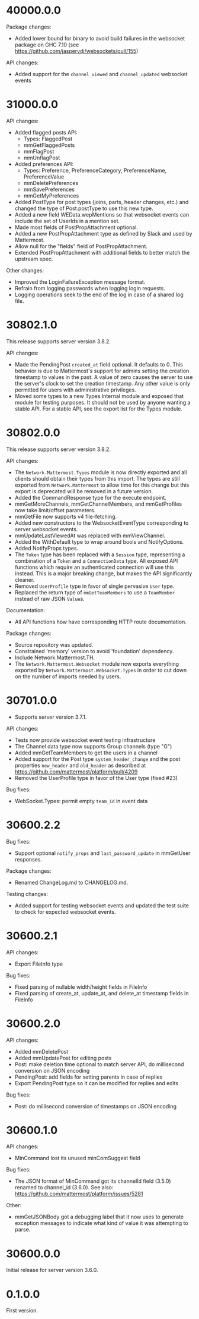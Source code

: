 
40000.0.0
=========

Package changes:
 * Added lower bound for binary to avoid build failures in the websocket
   package on GHC 7.10 (see https://github.com/jaspervdj/websockets/pull/155)

API changes:
 * Added support for the `channel_viewed` and `channel_updated`
   websocket events

31000.0.0
=========

API changes:
 * Added flagged posts API:
   * Types: FlaggedPost
   * mmGetFlaggedPosts
   * mmFlagPost
   * mmUnflagPost
 * Added preferences API:
   * Types: Preference, PreferenceCategory, PreferenceName,
     PreferenceValue
   * mmDeletePreferences
   * mmSavePreferences
   * mmGetMyPreferences
 * Added PostType for post types (joins, parts, header changes, etc.)
   and changed the type of Post.postType to use this new type.
 * Added a new field WEData.wepMentions so that websocket events can
   include the set of UserIds in a mention set.
 * Made most fields of PostPropAttachment optional.
 * Added a new PostPropAttachment type as defined by Slack and used by
   Mattermost.
 * Allow null for the "fields" field of PostPropAttachment.
 * Extended PostPropAttachment with additional fields to better match
   the upstream spec.

Other changes:
 * Improved the LoginFailureException message format.
 * Refrain from logging passwords when logging login requests.
 * Logging operations seek to the end of the log in case of a shared log
   file.

30802.1.0
=========

This release supports server version 3.8.2.

API changes:
* Made the PendingPost `created_at` field optional. It defaults to 0.
  This behavior is due to Mattermost's support for admins setting the
  creation timestamp to values in the past. A value of zero causes
  the server to use the server's clock to set the creation timestamp.
  Any other value is only permitted for users with administrative
  privileges.
* Moved some types to a new Types.Internal module and exposed that
  module for testing purposes. It should not be used by anyone wanting
  a stable API. For a stable API, see the export list for the Types
  module.

30802.0.0
=========

This release supports server version 3.8.2.

API changes:
* The `Network.Mattermost.Types` module is now directly exported and all
  clients should obtain their types from this import. The types are
  still exported from `Network.Mattermost` to allow time for this change
  but this export is deprecated will be removed in a future version.
* Added the CommandResponse type for the execute endpoint.
* mmGetMoreChannels, mmGetChannelMembers, and mmGetProfiles now take
  limit/offset parameters.
* mmGetFile now supports v4 file-fetching.
* Added new constructors to the WebsocketEventType corresponding to
  server websocket events.
* mmUpdateLastViewedAt was replaced with mmViewChannel.
* Added the WithDefault type to wrap around bools and NotifyOptions.
* Added NotifyProps types.
* The `Token` type has been replaced with a `Session` type,
  representing a combination of a `Token` and a `ConnectionData`
  type. All exposed API functions which require an authenticated
  connection will use this instead. This is a major breaking change,
  but makes the API significantly cleaner.
* Removed `UserProfile` type in favor of single pervasive `User` type.
* Replaced the return type of `mmGetTeamMembers` to use a `TeamMember`
  instead of raw JSON `Value`s.

Documentation:
* All API functions how have corresponding HTTP route documentation.

Package changes:
* Source repository was updated.
* Constrained 'memory' version to avoid 'foundation' dependency.
* Include Network.Mattermost.TH.
* The `Network.Mattermost.Websocket` module now exports everything
  exported by `Network.Mattermost.Websocket.Types` in order to cut
  down on the number of imports needed by users.

30701.0.0
=========

* Supports server version 3.7.1.

API changes:
* Tests now provide websocket event testing infrastructure
* The Channel data type now supports Group channels (type "G")
* Added mmGetTeamMembers to get the users in a channel
* Added support for the Post type `system_header_change` and the post
  properties `new_header` and `old_header` as described at
  https://github.com/mattermost/platform/pull/4209
* Removed the UserProfile type in favor of the User type (fixed #23)

Bug fixes:
* WebSocket.Types: permit empty `team_id` in event data

30600.2.2
=========

Bug fixes:
 * Support optional `notify_props` and `last_password_update` in
   mmGetUser responses.

Package changes:
 * Renamed ChangeLog.md to CHANGELOG.md.

Testing changes:
 * Added support for testing websocket events and updated the test suite
   to check for expected websocket events.

30600.2.1
=========

API changes:
 * Export FileInfo type

Bug fixes:
 * Fixed parsing of nullable width/height fields in FileInfo
 * Fixed parsing of create_at, update_at, and delete_at timestamp fields
   in FileInfo

30600.2.0
=========

API changes:
 * Added mmDeletePost
 * Added mmUpdatePost for editing posts
 * Post: make deletion time optional to match server API, do millisecond
   conversion on JSON encoding
 * PendingPost: add fields for setting parents in case of replies
 * Export PendingPost type so it can be modified for replies and edits

Bug fixes:
 * Post: do millisecond conversion of timestamps on JSON encoding

30600.1.0
=========

API changes:
 * MinCommand lost its unused minComSuggest field

Bug fixes:
 * The JSON format of MinCommand got its channelId field (3.5.0) renamed
   to channel_id (3.6.0). See also:
   https://github.com/mattermost/platform/issues/5281

Other:
 * mmGetJSONBody got a debugging label that it now uses to generate
   exception messages to indicate what kind of value it was attempting
   to parse.

30600.0.0
=========

Initial release for server version 3.6.0.

0.1.0.0
=======

First version.
